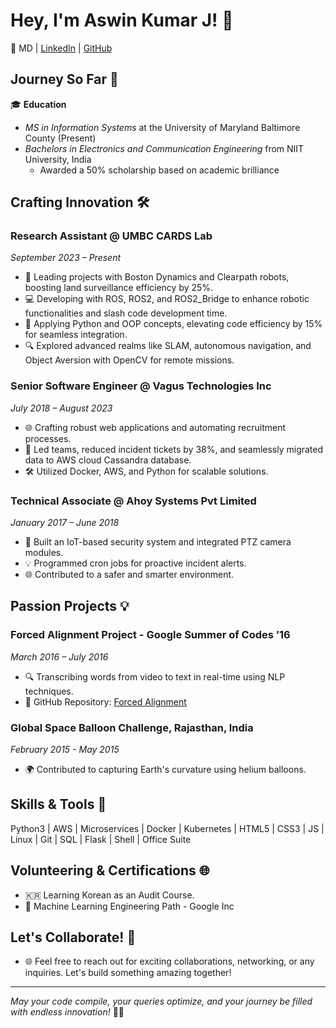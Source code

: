 # Hey, I'm Aswin Kumar J! 🚀

📍 MD | [LinkedIn](www.linkedin.com/in/aswin-kumar-903b6b77) | [GitHub](https://github.com/AswinKumar1)

## Journey So Far 🌟

🎓 **Education**
- *MS in Information Systems* at the University of Maryland Baltimore County (Present)
- *Bachelors in Electronics and Communication Engineering* from NIIT University, India
  - Awarded a 50% scholarship based on academic brilliance

## Crafting Innovation 🛠️

### Research Assistant @ UMBC CARDS Lab
*September 2023 – Present*

- 🤖 Leading projects with Boston Dynamics and Clearpath robots, boosting land surveillance efficiency by 25%.
- 💻 Developing with ROS, ROS2, and ROS2_Bridge to enhance robotic functionalities and slash code development time.
- 🚀 Applying Python and OOP concepts, elevating code efficiency by 15% for seamless integration.
- 🔍 Explored advanced realms like SLAM, autonomous navigation, and Object Aversion with OpenCV for remote missions.

### Senior Software Engineer @ Vagus Technologies Inc
*July 2018 – August 2023*

- 🌐 Crafting robust web applications and automating recruitment processes.
- 🚀 Led teams, reduced incident tickets by 38%, and seamlessly migrated data to AWS cloud Cassandra database.
- 🛠️ Utilized Docker, AWS, and Python for scalable solutions.

### Technical Associate @ Ahoy Systems Pvt Limited
*January 2017 – June 2018*

- 🤖 Built an IoT-based security system and integrated PTZ camera modules.
- 💡 Programmed cron jobs for proactive incident alerts.
- 🌐 Contributed to a safer and smarter environment.

## Passion Projects 💡

### Forced Alignment Project - Google Summer of Codes ’16
*March 2016 – July 2016*

- 🔍 Transcribing words from video to text in real-time using NLP techniques.
- 🚀 GitHub Repository: [Forced Alignment](https://github.com/AswinKumar1/Forced-Alignment)

### Global Space Balloon Challenge, Rajasthan, India
*February 2015 - May 2015*

- 🌍 Contributed to capturing Earth's curvature using helium balloons.

## Skills & Tools 🚀

Python3 | AWS | Microservices | Docker | Kubernetes | HTML5 | CSS3 | JS | Linux | Git | SQL | Flask | Shell | Office Suite

## Volunteering & Certifications 🌐

- 🇰🇷 Learning Korean as an Audit Course.
- 🚀 Machine Learning Engineering Path - Google Inc

## Let's Collaborate! 🤝

- 🌐 Feel free to reach out for exciting collaborations, networking, or any inquiries. Let's build something amazing together!

---

*May your code compile, your queries optimize, and your journey be filled with endless innovation!* 🚀✨
